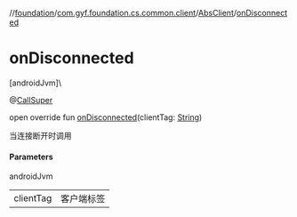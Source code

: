 //[foundation](../../../index.md)/[com.gyf.foundation.cs.common.client](../index.md)/[AbsClient](index.md)/[onDisconnected](on-disconnected.md)

# onDisconnected

[androidJvm]\

@[CallSuper](https://developer.android.com/reference/kotlin/androidx/annotation/CallSuper.html)

open override fun [onDisconnected](on-disconnected.md)(clientTag: [String](https://kotlinlang.org/api/core/kotlin-stdlib/kotlin/-string/index.html))

当连接断开时调用

#### Parameters

androidJvm

| | |
|---|---|
| clientTag | 客户端标签 |